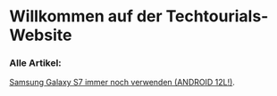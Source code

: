 # Willkommen auf der Techtourials-Website

### Alle Artikel:

[Samsung Galaxy S7 immer noch verwenden (ANDROID 12L!)](https://techtourials.github.io/samsung-galaxy-s7-immer-noch-verwenden/).
